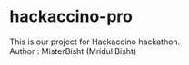 # hackaccino-pro
This is our project for Hackaccino hackathon.
<br>
Author : MisterBisht (Mridul Bisht) 

